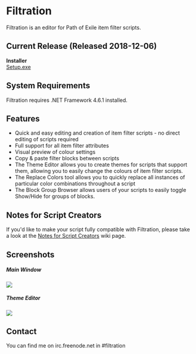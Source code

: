 # Filtration

Filtration is an editor for Path of Exile item filter scripts.

## Current Release (Released 2018-12-06)
<b>Installer</b><br>
<a href="https://github.com/ben-wallis/Filtration/releases/download/1.1.0/Setup.exe">Setup.exe</a>

## System Requirements
Filtration requires .NET Framework 4.6.1 installed.

## Features
* Quick and easy editing and creation of item filter scripts - no direct editing of scripts required
* Full support for all item filter attributes
* Visual preview of colour settings
* Copy & paste filter blocks between scripts
* The Theme Editor allows you to create themes for scripts that support them, allowing you to easily change the colours of item filter scripts.
* The Replace Colors tool allows you to quickly replace all instances of particular color combinations throughout a script
* The Block Group Browser allows users of your scripts to easily toggle Show/Hide for groups of blocks.

## Notes for Script Creators
If you'd like to make your script fully compatible with Filtration, please take a look at the [Notes for Script Creators](https://github.com/ben-wallis/Filtration/wiki/Notes-for-Script-Creators) wiki page.

## Screenshots

##### Main Window
<img src="https://i.imgur.com/d3tKEab.png" />

##### Theme Editor
<img src="https://i.imgur.com/Pi9wds1.png" />

## Contact
You can find me on irc.freenode.net in #filtration

